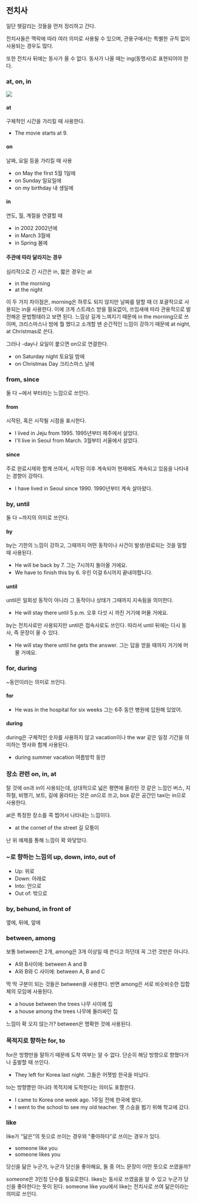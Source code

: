 ## 전치사
일단 헷갈리는 것들을  먼저 정리하고 간다.

전치사들은 맥락에 따라 여러 의미로 사용될 수 있으며, 관용구에서는 특별한 규칙 없이 사용되는 경우도 많다.

또한 전치사 뒤에는 동사가 올 수 없다. 동사가 나올 때는 ing(동명사)로 표현되어야 한다.

### at, on, in
![](https://i.imgur.com/RSWDap9.png)

#### at
구체적인 시간을 가리킬 때 사용한다.

- The movie starts at 9.

#### on
날짜, 요일 등을 가리킬 때 사용

- on May the first 5월 1일에
- on Sunday 일요일에
- on my birthday 내 생일에

#### in
연도, 월, 계절을 연결할 때

- in 2002 2002년에
- in March 3월에
- in Spring 봄에

#### 주관에 따라 달라지는 경우
심리적으로 긴 시간은 in, 짧은 경우는 at

- in the morning
- at the night

이 두 가지 차이점은, morning은 하루도 되지 않지만 날짜를 말할 때 더 포괄적으로 사용되는 in을 사용한다. 이에 크게 스트레스 받을 필요없이, 쓰임새에 따라 관용적으로 발전해온 문법형태라고 보면 된다. 느낌상 길게 느껴지기 때문에 in the morning으로 쓰이며, 크리스마스나 밤에 뭘 했다고 소개할 땐 순간적인 느낌이 강하기 때문에 at night, at Christmas로 쓴다.

그러나 -day나 요일이 붙으면 on으로 연결한다.

- on Saturday night 토요일 밤에
- on Christmas Day 크리스마스 날에

### from, since
둘 다 ~에서 부터라는 느낌으로 쓰인다.

#### from
시작된, 혹은 시작될 시점을 표시한다.

- I lived in Jeju from 1995. 1995년부터 제주에서 살았다.
- I'll live in Seoul from March. 3월부터 서울에서 살았다.

#### since
주로 완료시제와 함께 쓰여서, 시작된 이후 계속되어 현재에도 계속되고 있음을 나타내는 경향이 강하다.

- I have lived in Seoul since 1990. 1990년부터 계속 살아왔다.

### by, until
둘 다 ~까지의 의미로 쓰인다.

#### by
by는 기한의 느낌이 강하고, 그때까지 어떤 동작이나 사건이 발생/완료되는 것을 말할 때 사용된다.

- He will be back by 7. 그는 7시까지 돌아올 거에요.
- We have to finish this by 6. 우린 이걸 6시까지 끝내야합니다.

#### until
until은 일회성 동작이 아니라 그 동작이나 상태가 그때까지 지속됨을 의미한다.

- He will stay there until 5 p.m. 오후 다섯 시 까진 거기에 머물 거에요.

by는 전치사로만 사용되지만 until은 접속사로도 쓰인다. 따라서 until 뒤에는 다시 동사, 즉 문장이 올 수 있다.

- He will stay there until he gets the answer. 그는 답을 얻을 때까지 거기에 머물 거에요.

### for, during
~동안이라는 의미로 쓰인다.

#### for
- He was in the hospital for six weeks 그는 6주 동안 병원에 입원해 있었어.

#### during
during은 구체적인 숫자를 사용하지 않고 vacation이나 the war 같은 일정 기간을 의미하는 명사와 함께 사용된다.

- during summer vacation 여름방학 동안

### 장소 관련 on, in, at
탈 것에 on과 in이 사용되는데, 상대적으로 넓은 평면에 올라탄 것 같은 느낌인 버스, 지하철, 비행기, 보트, 길에 올라타는 것은 on으로 쓰고, box 같은 공간인 taxi는 in으로 사용한다.

at은 특정한 장소를 콕 찝어서 나타내는 느낌이다.

- at the cornet of the street 길 모퉁이

난 위 예제를 통해 느낌이 확 와닿았다.

### ~로 향하는 느낌의 up, down, into, out of
- Up: 위로
- Down: 아래로
- Into: 안으로
- Out of: 밖으로

### by, behund, in front of
옆에, 뒤에, 앞에

### between, among
보통 between은 2개, among은 3개 이상일 때 쓴다고 하던데 꼭 그런 것만은 아니다.

- A와 B사이에: between A and B
- A와 B와 C 사이에: between A, B and C

딱 딱 구분이 되는 것들은 between을 사용한다. 반면 among은 서로 비슷비슷한 집합체의 모임에 사용된다.

- a house between the trees 나무 사이에 집
- a house among the trees 나무에 둘러싸인 집

느낌이 확 오지 않는가? between은 명확한 것에 사용된다.

### 목적지로 향하는 for, to
for은 방향만을 말하기 때문에 도착 여부는 알 수 없다. 단순히 해당 방향으로 향했다거나 출발할 때 쓰인다.

- They left for Korea last night. 그들은 어젯밤 한국을 떠났다.

to는 방향뿐만 아니라 목적지에 도착한다는 의미도 포함한다.

- I came to Korea one week ago. 1주일 전에 한국에 왔다.
- I went to the school to see my old teacher. 옛 스승을 뵙기 위해 학교에 갔다.

### like
like가 "닮은"의 뜻으로 쓰이는 경우와 "좋아하다"로 쓰이는 경우가 있다.
- someone like you
- someone likes you

당신을 닮은 누군가, 누군가 당신을 좋아해요, 둘 중 어느 문장이 어떤 뜻으로 쓰였을까?

someone은 3인칭 단수를 필요로한다. likes는 동사로 쓰였음을 알 수 있고 누군가 당신을 좋아한다는 뜻이 된다. someone like you에서 like는 전치사로 쓰여 닮은이라는 의미로 쓰인다.
